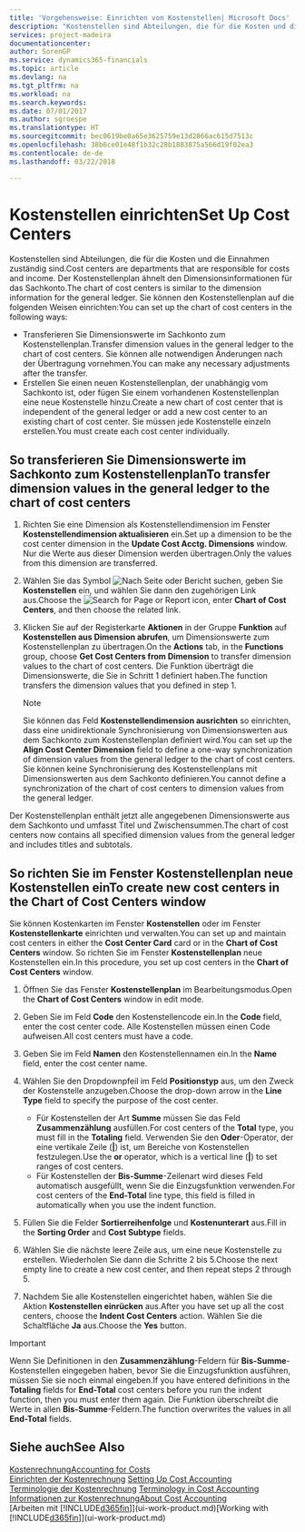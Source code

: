 ```yaml
---
title: 'Vorgehensweise: Einrichten von Kostenstellen| Microsoft Docs'
description: "Kostenstellen sind Abteilungen, die für die Kosten und die Einnahmen zuständig sind. Der Kostenstellenplan ähnelt den Dimensionsinformationen für das Sachkonto."
services: project-madeira
documentationcenter: 
author: SorenGP
ms.service: dynamics365-financials
ms.topic: article
ms.devlang: na
ms.tgt_pltfrm: na
ms.workload: na
ms.search.keywords: 
ms.date: 07/01/2017
ms.author: sgroespe
ms.translationtype: HT
ms.sourcegitcommit: bec0619be0a65e3625759e13d2866ac615d7513c
ms.openlocfilehash: 38b6ce01e48f1b32c28b1883875a566d19f02ea3
ms.contentlocale: de-de
ms.lasthandoff: 03/22/2018

---
```

# <a name="set-up-cost-centers"></a><span data-ttu-id="df76a-104">Kostenstellen einrichten</span><span class="sxs-lookup"><span data-stu-id="df76a-104">Set Up Cost Centers</span></span>
<span data-ttu-id="df76a-105">Kostenstellen sind Abteilungen, die für die Kosten und die Einnahmen zuständig sind.</span><span class="sxs-lookup"><span data-stu-id="df76a-105">Cost centers are departments that are responsible for costs and income.</span></span> <span data-ttu-id="df76a-106">Der Kostenstellenplan ähnelt den Dimensionsinformationen für das Sachkonto.</span><span class="sxs-lookup"><span data-stu-id="df76a-106">The chart of cost centers is similar to the dimension information for the general ledger.</span></span> <span data-ttu-id="df76a-107">Sie können den Kostenstellenplan auf die folgenden Weisen einrichten:</span><span class="sxs-lookup"><span data-stu-id="df76a-107">You can set up the chart of cost centers in the following ways:</span></span>  

-   <span data-ttu-id="df76a-108">Transferieren Sie Dimensionswerte im Sachkonto zum Kostenstellenplan.</span><span class="sxs-lookup"><span data-stu-id="df76a-108">Transfer dimension values in the general ledger to the chart of cost centers.</span></span> <span data-ttu-id="df76a-109">Sie können alle notwendigen Änderungen nach der Übertragung vornehmen.</span><span class="sxs-lookup"><span data-stu-id="df76a-109">You can make any necessary adjustments after the transfer.</span></span>  
-   <span data-ttu-id="df76a-110">Erstellen Sie einen neuen Kostenstellenplan, der unabhängig vom Sachkonto ist, oder fügen Sie einem vorhandenen Kostenstellenplan eine neue Kostenstelle hinzu.</span><span class="sxs-lookup"><span data-stu-id="df76a-110">Create a new chart of cost center that is independent of the general ledger or add a new cost center to an existing chart of cost center.</span></span> <span data-ttu-id="df76a-111">Sie müssen jede Kostenstelle einzeln erstellen.</span><span class="sxs-lookup"><span data-stu-id="df76a-111">You must create each cost center individually.</span></span>  

## <a name="to-transfer-dimension-values-in-the-general-ledger-to-the-chart-of-cost-centers"></a><span data-ttu-id="df76a-112">So transferieren Sie Dimensionswerte im Sachkonto zum Kostenstellenplan</span><span class="sxs-lookup"><span data-stu-id="df76a-112">To transfer dimension values in the general ledger to the chart of cost centers</span></span>  
1.  <span data-ttu-id="df76a-113">Richten Sie eine Dimension als Kostenstellendimension im Fenster **Kostenstellendimension aktualisieren** ein.</span><span class="sxs-lookup"><span data-stu-id="df76a-113">Set up a dimension to be the cost center dimension in the **Update Cost Acctg. Dimensions** window.</span></span> <span data-ttu-id="df76a-114">Nur die Werte aus dieser Dimension werden übertragen.</span><span class="sxs-lookup"><span data-stu-id="df76a-114">Only the values from this dimension are transferred.</span></span>  
2.  <span data-ttu-id="df76a-115">Wählen Sie das Symbol ![Nach Seite oder Bericht suchen](media/ui-search/search_small.png "Symbol Nach Seite oder Bericht suchen"), geben Sie **Kostenstellen** ein, und wählen Sie dann den zugehörigen Link aus.</span><span class="sxs-lookup"><span data-stu-id="df76a-115">Choose the ![Search for Page or Report](media/ui-search/search_small.png "Search for Page or Report icon") icon, enter **Chart of Cost Centers**, and then choose the related link.</span></span>  
3.  <span data-ttu-id="df76a-116">Klicken Sie auf der Registerkarte **Aktionen** in der Gruppe **Funktion** auf **Kostenstellen aus Dimension abrufen**, um Dimensionswerte zum Kostenstellenplan zu übertragen.</span><span class="sxs-lookup"><span data-stu-id="df76a-116">On the **Actions** tab, in the **Functions** group, choose **Get Cost Centers from Dimension** to transfer dimension values to the chart of cost centers.</span></span> <span data-ttu-id="df76a-117">Die Funktion überträgt die Dimensionswerte, die Sie in Schritt 1 definiert haben.</span><span class="sxs-lookup"><span data-stu-id="df76a-117">The function transfers the dimension values that you defined in step 1.</span></span>  

    > [!NOTE]  
    >  <span data-ttu-id="df76a-118">Sie können das Feld **Kostenstellendimension ausrichten** so einrichten, dass eine unidirektionale Synchronisierung von Dimensionswerten aus dem Sachkonto zum Kostenstellenplan definiert wird.</span><span class="sxs-lookup"><span data-stu-id="df76a-118">You can set up the **Align Cost Center Dimension**  field to define a one-way synchronization of dimension values from the general ledger to the chart of cost centers.</span></span> <span data-ttu-id="df76a-119">Sie können keine Synchronisierung des Kostenstellenplans mit Dimensionswerten aus dem Sachkonto definieren.</span><span class="sxs-lookup"><span data-stu-id="df76a-119">You cannot define a synchronization of the chart of cost centers to dimension values from the general ledger.</span></span>  

<span data-ttu-id="df76a-120">Der Kostenstellenplan enthält jetzt alle angegebenen Dimensionswerte aus dem Sachkonto und umfasst Titel und Zwischensummen.</span><span class="sxs-lookup"><span data-stu-id="df76a-120">The chart of cost centers now contains all specified dimension values from the general ledger and includes titles and subtotals.</span></span>  

## <a name="to-create-new-cost-centers-in-the-chart-of-cost-centers-window"></a><span data-ttu-id="df76a-121">So richten Sie im Fenster Kostenstellenplan neue Kostenstellen ein</span><span class="sxs-lookup"><span data-stu-id="df76a-121">To create new cost centers in the Chart of Cost Centers window</span></span>  
<span data-ttu-id="df76a-122">Sie können Kostenkarten im Fenster **Kostenstellen** oder im Fenster **Kostenstellenkarte** einrichten und verwalten.</span><span class="sxs-lookup"><span data-stu-id="df76a-122">You can set up and maintain cost centers in either the **Cost Center Card** card or in the **Chart of Cost Centers** window.</span></span> <span data-ttu-id="df76a-123">So richten Sie im Fenster **Kostenstellenplan** neue Kostenstellen ein.</span><span class="sxs-lookup"><span data-stu-id="df76a-123">In this procedure, you set up cost centers in the **Chart of Cost Centers** window.</span></span>  

1. <span data-ttu-id="df76a-124">Öffnen Sie das Fenster **Kostenstellenplan** im Bearbeitungsmodus.</span><span class="sxs-lookup"><span data-stu-id="df76a-124">Open the **Chart of Cost Centers** window in edit mode.</span></span>  
2. <span data-ttu-id="df76a-125">Geben Sie im Feld **Code** den Kostenstellencode ein.</span><span class="sxs-lookup"><span data-stu-id="df76a-125">In the **Code** field, enter the cost center code.</span></span> <span data-ttu-id="df76a-126">Alle Kostenstellen müssen einen Code aufweisen.</span><span class="sxs-lookup"><span data-stu-id="df76a-126">All cost centers must have a code.</span></span>  
3. <span data-ttu-id="df76a-127">Geben Sie im Feld **Namen** den Kostenstellennamen ein.</span><span class="sxs-lookup"><span data-stu-id="df76a-127">In the **Name** field, enter the cost center name.</span></span>  
4. <span data-ttu-id="df76a-128">Wählen Sie den Dropdownpfeil im Feld **Positionstyp** aus, um den Zweck der Kostenstelle anzugeben.</span><span class="sxs-lookup"><span data-stu-id="df76a-128">Choose the drop-down arrow in the **Line Type** field to specify the purpose of the cost center.</span></span>  

    - <span data-ttu-id="df76a-129">Für Kostenstellen der Art **Summe** müssen Sie das Feld **Zusammenzählung** ausfüllen.</span><span class="sxs-lookup"><span data-stu-id="df76a-129">For cost centers of the **Total** type, you must fill in the **Totaling** field.</span></span> <span data-ttu-id="df76a-130">Verwenden Sie den **Oder**-Operator, der eine vertikale Zeile (**&#124;**) ist, um Bereiche von Kostenstellen festzulegen.</span><span class="sxs-lookup"><span data-stu-id="df76a-130">Use the **or** operator, which is a vertical line (**&#124;**) to set ranges of cost centers.</span></span>  
    - <span data-ttu-id="df76a-131">Für Kostenstellen der **Bis-Summe**-Zeilenart wird dieses Feld automatisch ausgefüllt, wenn Sie die Einzugsfunktion verwenden.</span><span class="sxs-lookup"><span data-stu-id="df76a-131">For cost centers of the **End-Total** line type, this field is filled in automatically when you use the indent function.</span></span>  
5.  <span data-ttu-id="df76a-132">Füllen Sie die Felder **Sortierreihenfolge** und **Kostenunterart** aus.</span><span class="sxs-lookup"><span data-stu-id="df76a-132">Fill in the **Sorting Order** and **Cost Subtype** fields.</span></span>  
6.  <span data-ttu-id="df76a-133">Wählen Sie die nächste leere Zeile aus, um eine neue Kostenstelle zu erstellen. Wiederholen Sie dann die Schritte 2 bis 5.</span><span class="sxs-lookup"><span data-stu-id="df76a-133">Choose the next empty line to create a new cost center, and then repeat steps 2 through 5.</span></span>  
7.  <span data-ttu-id="df76a-134">Nachdem Sie alle Kostenstellen eingerichtet haben, wählen Sie die Aktion **Kostenstellen einrücken** aus.</span><span class="sxs-lookup"><span data-stu-id="df76a-134">After you have set up all the cost centers, choose the **Indent Cost Centers** action.</span></span> <span data-ttu-id="df76a-135">Wählen Sie die Schaltfläche **Ja** aus.</span><span class="sxs-lookup"><span data-stu-id="df76a-135">Choose the **Yes** button.</span></span>  

> [!IMPORTANT]  
>  <span data-ttu-id="df76a-136">Wenn Sie Definitionen in den **Zusammenzählung**-Feldern für **Bis-Summe**-Kostenstellen eingegeben haben, bevor Sie die Einzugsfunktion ausführen, müssen Sie sie noch einmal eingeben.</span><span class="sxs-lookup"><span data-stu-id="df76a-136">If you have entered definitions in the **Totaling** fields for **End-Total** cost centers before you run the indent function, then you must enter them again.</span></span> <span data-ttu-id="df76a-137">Die Funktion überschreibt die Werte in allen **Bis-Summe**-Feldern.</span><span class="sxs-lookup"><span data-stu-id="df76a-137">The function overwrites the values in all **End-Total** fields.</span></span>  

## <a name="see-also"></a><span data-ttu-id="df76a-138">Siehe auch</span><span class="sxs-lookup"><span data-stu-id="df76a-138">See Also</span></span>  
[<span data-ttu-id="df76a-139">Kostenrechnung</span><span class="sxs-lookup"><span data-stu-id="df76a-139">Accounting for Costs</span></span>](finance-manage-cost-accounting.md)  
<span data-ttu-id="df76a-140">[Einrichten der Kostenrechnung](finance-set-up-cost-accounting.md) </span><span class="sxs-lookup"><span data-stu-id="df76a-140">[Setting Up Cost Accounting](finance-set-up-cost-accounting.md) </span></span>  
<span data-ttu-id="df76a-141">[Terminologie der Kostenrechnung](finance-terminology-in-cost-accounting.md) </span><span class="sxs-lookup"><span data-stu-id="df76a-141">[Terminology in Cost Accounting](finance-terminology-in-cost-accounting.md) </span></span>  
[<span data-ttu-id="df76a-142">Informationen zur Kostenrechnung</span><span class="sxs-lookup"><span data-stu-id="df76a-142">About Cost Accounting</span></span>](finance-about-cost-accounting.md)  
<span data-ttu-id="df76a-143">[Arbeiten mit [!INCLUDE[d365fin](includes/d365fin_md.md)]](ui-work-product.md)</span><span class="sxs-lookup"><span data-stu-id="df76a-143">[Working with [!INCLUDE[d365fin](includes/d365fin_md.md)]](ui-work-product.md)</span></span>

